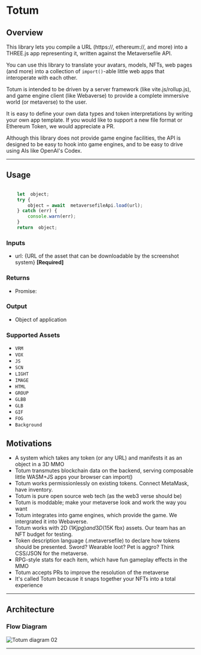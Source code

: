 # Totum

## Overview

This library lets you compile a URL (https://, ethereum://, and more) into a THREE.js app representing it, written against the Metaversefile API. 

You can use this library to translate your avatars, models, NFTs, web pages (and more) into a collection of `import()`-able little web apps that interoperate with each other.

Totum is intended to be driven by a server framework (like vite.js/rollup.js), and game engine client (like Webaverse) to provide a complete immersive world (or metaverse) to the user.

It is easy to define your own data types and token interpretations by writing your own app template. If you would like to support a new file format or Ethereum Token, we would appreciate a PR.

Although this library does not provide game engine facilities, the API is designed to be easy to hook into game engines, and to be easy to drive using AIs like OpenAI's Codex.

---

## Usage

```js

	let  object;
	try {
		object = await  metaversefileApi.load(url);
	} catch (err) {
		console.warn(err);
	}
	return  object;

```

### Inputs 
* url: {URL of the asset that can be downloadable by the screenshot system} **[Required]**

### Returns 
* Promise: 

### Output
* Object of application

### Supported Assets 
* `VRM`
* `VOX`
* `JS`
* `SCN`
* `LIGHT`
* `IMAGE`
* `HTML`
* `GROUP`
* `GLBB`
* `GLB`
* `GIF`
* `FOG`
* `Background`

## Motivations

- A system which takes any token (or any URL) and manifests it as an object in a 3D MMO
- Totum transmutes blockchain data on the backend, serving composable little WASM+JS apps your browser can import()
- Totum works permissionlessly on existing tokens. Connect MetaMask, have inventory.
- Totum is pure open source web tech (as the web3 verse should be)
- Totum is moddable; make your metaverse look and work the way you want
- Totum integrates into game engines, which provide the game. We intergrated it into Webaverse.
- Totum works with 2D ($1K jpg) and 3D ($15K fbx) assets. Our team has an NFT budget for testing.
- Token description language (.metaversefile) to declare how tokens should be presented. Sword? Wearable loot? Pet is aggro? Think CSS/JSON for the metaverse.
- RPG-style stats for each item, which have fun gameplay effects in the MMO
- Totum accepts PRs to improve the resolution of the metaverse
- It's called Totum because it snaps together your NFTs into a total experience

---
## Architecture

### Flow Diagram

![Totum diagram 02](https://user-images.githubusercontent.com/51108458/144339720-354aa56d-aa61-4e96-b49c-bf9e652d1f48.png)



---
